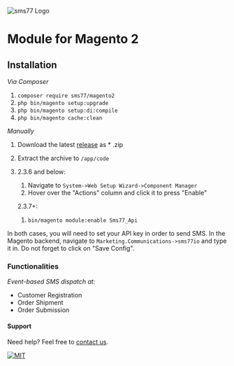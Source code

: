 ![sms77 Logo](https://www.sms77.io/wp-content/uploads/2019/07/sms77-Logo-400x79.png "sms77 Logo")

# Module for Magento 2

## Installation

*Via Composer*

1. `composer require sms77/magento2`
2. `php bin/magento setup:upgrade`
3. `php bin/magento setup:di:compile`
4. `php bin/magento cache:clean`

*Manually*

1. Download the latest [release](https://github.com/sms77io/magento2-module/releases/latest) as *
   .zip
2. Extract the archive to `/app/code`
3. 
    2.3.6 and below:
      1. Navigate to `System->Web Setup Wizard->Component Manager`
      2. Hover over the "Actions" column and click it to press "Enable"
   
    2.3.7+: 
      1. `bin/magento module:enable Sms77_Api`

In both cases, you will need to set your API key in order to send SMS. In the Magento
backend, navigate to `Marketing.Communications->sms77io` and type it in. Do not forget to
click on "Save Config".

### Functionalities

*Event-based SMS dispatch at:*

- Customer Registration
- Order Shipment
- Order Submission

#### Support

Need help? Feel free to [contact us](https://www.sms77.io/en/company/contact).

[![MIT](https://img.shields.io/badge/License-MIT-teal.svg)](LICENSE)

